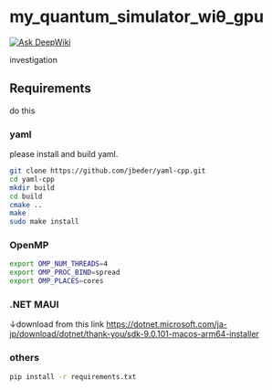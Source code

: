 # my_quantum_simulator_wiθ_gpu
[![Ask DeepWiki](https://deepwiki.com/badge.svg)](https://deepwiki.com/uj151133/my_quantum_simulator_with_gpu)

investigation

## Requirements
do this

### yaml
please install and build yaml.
```zsh
git clone https://github.com/jbeder/yaml-cpp.git
cd yaml-cpp
mkdir build
cd build
cmake ..
make
sudo make install
```

### OpenMP
```zsh
export OMP_NUM_THREADS=4
export OMP_PROC_BIND=spread
export OMP_PLACES=cores
```


### .NET MAUI
↓download from this link
https://dotnet.microsoft.com/ja-jp/download/dotnet/thank-you/sdk-9.0.101-macos-arm64-installer

### others
```zsh
pip install -r requirements.txt
```



